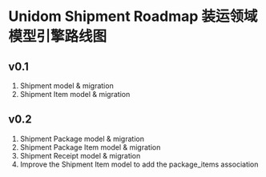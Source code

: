 # Unidom Shipment Roadmap 装运领域模型引擎路线图

## v0.1
1. Shipment model & migration
2. Shipment Item model & migration

## v0.2
1. Shipment Package model & migration
2. Shipment Package Item model & migration
3. Shipment Receipt model & migration
4. Improve the Shipment Item model to add the package_items association
